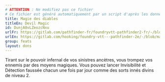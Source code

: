 ```yaml
---
# ATTENTION : Ne modifiez pas ce fichier
# Ce fichier est généré automatiquement par un script d'après les données du module Foundry VTT officiel et de sa traduction
title: Magie des diables
titleEn: Devil Magic
id: DunjA0vLZeozcNxu
urlFr: https://gitlab.com/pathfinder-fr/foundryvtt-pathfinder2-fr/-/blob/master/data/feats/DunjA0vLZeozcNxu.htm
urlEn: https://gitlab.com/hooking/foundry-vtt---pathfinder-2e/-/blob/master/packs/data/feats.db/devil-magic.json
group: feats
layout: dons
---
```

Tirant sur le pouvoir infernal de vos sinistres ancètres, vous trompez vos ennemis par des moyens magiques. Vous pouvez lancer <a class="entity-link" data-pack="pf2e.spells-srd" data-id="XXqE1eY3w3z6xJCB" draggable="true"> Invisibilité</a> et <a class="entity-link" data-pack="pf2e.spells-srd" data-id="c2bTWBNO1BYX4Zfg" draggable="true">Détection faussée</a> chacun une fois par jour comme des sorts innés divins de niveau 2.


